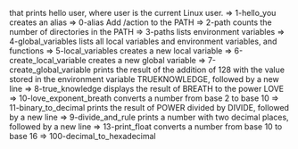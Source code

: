 that prints hello user, where user is the current Linux user. => 1-hello_you
creates an alias => 0-alias
Add /action to the PATH => 2-path
counts the number of directories in the PATH => 3-paths
lists environment variables => 4-global_variables
lists all local variables and environment variables, and functions => 5-local_variables
creates a new local variable => 6-create_local_variable
creates a new global variable => 7-create_global_variable
prints the result of the addition of 128 with the value stored in the environment variable TRUEKNOWLEDGE, followed by a new line => 8-true_knowledge
displays the result of BREATH to the power LOVE => 10-love_exponent_breath
converts a number from base 2 to base 10 => 11-binary_to_decimal
prints the result of POWER divided by DIVIDE, followed by a new line => 9-divide_and_rule
prints a number with two decimal places, followed by a new line => 13-print_float
converts a number from base 10 to base 16 => 100-decimal_to_hexadecimal
